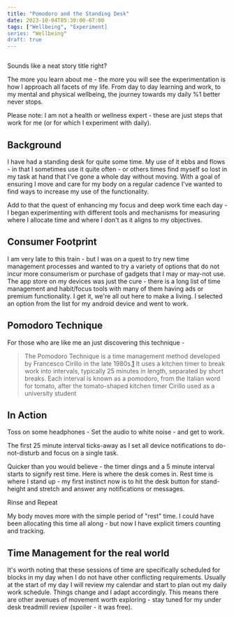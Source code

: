 ```yaml
---
title: "Pomodoro and the Standing Desk"
date: 2023-10-04T05:30:00-07:00
tags: ["Wellbeing", "Experiment]
series: "Wellbeing"
draft: true
---
```


![]()

Sounds like a neat story title right?

The more you learn about me - the more you will see the experimentation is how I approach all facets of my life. From day to day learning and work, to my mental and physical wellbeing, the journey towards my daily %1 better never stops.

Please note: I am not a health or wellness expert - these are just steps that work for me (or for which I experiment with daily).

## Background

I have had a standing desk for quite some time. My use of it ebbs and flows - in that I sometimes use it quite often - or others times find myself so lost in my task at hand that I've gone a whole day without moving. With a goal of ensuring I move and care for my body on a regular cadence I've wanted to find ways to increase my use of the functionality.

Add to that the quest of enhancing my focus and deep work time each day - I began experimenting with different tools and mechanisms for measuring where I allocate time and where I don't as it aligns to my objectives.

## Consumer Footprint

I am very late to this train - but I was on a quest to try new time management processes and wanted to try a variety of options that do not incur more consumerism or purchase of gadgets that I may or may-not use. The app store on my devices was just the cure - there is a long list of time management and habit/focus tools with many of them having ads or premium functionality. I get it, we're all out here to make a living. I selected an option from the list for my android device []() and went to work.

## Pomodoro Technique

For those who are like me an just discovering this technique -

> The Pomodoro Technique is a time management method developed by Francesco Cirillo in the late 1980s.[1](https://en.wikipedia.org/wiki/Pomodoro_Technique#cite_note-Cirillo-1) It uses a kitchen timer to break work into intervals, typically 25 minutes in length, separated by short breaks. Each interval is known as a pomodoro, from the Italian word for tomato, after the tomato-shaped kitchen timer Cirillo used as a university student

## In Action

Toss on some headphones - Set the audio to white noise - and get to work.

The first 25 minute interval ticks-away as I set all device notifications to do-not-disturb and focus on a single task. 

Quicker than you would believe - the timer dings and a 5 minute interval starts to signify rest time. Here is where the desk comes in. Rest time is where I stand up - my first instinct now is to hit the desk button for stand-height and stretch and answer any notifications or messages. 

Rinse and Repeat

My body moves more with the simple period of "rest" time. I could have been allocating this time all along - but now I have explicit timers counting and tracking.

## Time Management for the real world

It's worth noting that these sessions of time are specifically scheduled for blocks in my day when I do not have other conflicting requirements. Usually at the start of my day I will review my calendar and start to plan out my daily work schedule. Things change and I adapt accordingly. This means there are other avenues of movement worth exploring - stay tuned for my under desk treadmill review (spoiler - it was free).